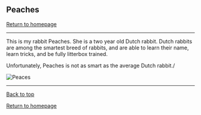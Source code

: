 ## Peaches

[Return to homepage](README.md)

***

This is my rabbit Peaches. She is a two year old Dutch rabbit. 
Dutch rabbits are among the smartest breed of rabbits, and are able to learn their name, learn tricks, and be fully litterbox trained.

Unfortunately, Peaches is not as smart as the average Dutch rabbit./


![Peaces](DHC_0261.jpg)

***

[Back to top](#)

[Return to homepage](README.md)
